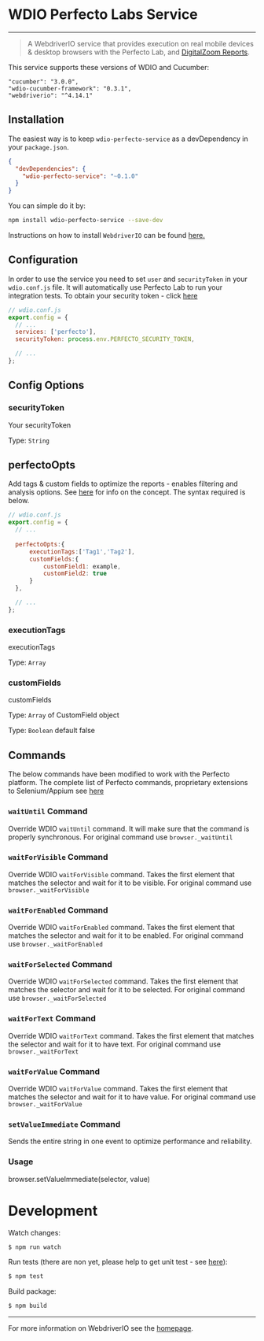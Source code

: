 WDIO Perfecto Labs Service
=======================

***

> A WebdriverIO service that provides execution on real mobile devices & desktop browsers with the  Perfecto Lab, and [DigitalZoom Reports](https://developers.perfectomobile.com/display/PD/DigitalZoom+Reporting).
 
This service supports these versions of WDIO and Cucumber: 
    
    "cucumber": "3.0.0",
    "wdio-cucumber-framework": "0.3.1",
    "webdriverio": "^4.14.1"

## Installation
The easiest way is to keep `wdio-perfecto-service` as a devDependency in your `package.json`.

```json
{
  "devDependencies": {
    "wdio-perfecto-service": "~0.1.0"
  }
}
```

You can simple do it by:

```bash
npm install wdio-perfecto-service --save-dev
```

Instructions on how to install `WebdriverIO` can be found [here.](http://webdriver.io/guide/getstarted/install.html)

## Configuration

In order to use the service you need to set `user` and `securityToken` in your `wdio.conf.js` file. It will automatically
use Perfecto Lab to run your integration tests. 
To obtain your security token - click [here](https://developers.perfectomobile.com/display/PD/Security+Token)

```js
// wdio.conf.js
export.config = {
  // ...
  services: ['perfecto'],
  securityToken: process.env.PERFECTO_SECURITY_TOKEN,

  // ...
};
```

## Config Options

### securityToken
Your securityToken 

Type: `String`

## perfectoOpts
Add tags & custom fields to optimize the reports - enables filtering and analysis options. 
See [here](https://developers.perfectomobile.com/display/PD/Basic+Test+Result+Concepts) for info on the concept. The syntax required is below. 

```js
// wdio.conf.js
export.config = {
  // ...
  
  perfectoOpts:{
      executionTags:['Tag1','Tag2'],
      customFields:{
          customField1: example,
          customField2: true
      }
  },

  // ...
};
```
### executionTags
executionTags 

Type: `Array`

### customFields
customFields 

Type: `Array` of CustomField object



Type: `Boolean` default false

## Commands

The below commands have been modified to work with the Perfecto platform. 
The complete list of Perfecto commands, proprietary extensions to Selenium/Appium see [here](https://developers.perfectomobile.com/display/PD/Perfecto+Commands)

### ```waitUntil``` Command
Override  WDIO ```waitUntil``` command. It will make sure that the command is properly synchronous. For original command use ```browser._waitUntil``` 
### ```waitForVisible``` Command
Override  WDIO ```waitForVisible``` command. Takes the first element that matches the selector and wait for it to be visible. For original command use ```browser._waitForVisible``` 
### ```waitForEnabled``` Command
Override  WDIO ```waitForEnabled``` command. Takes the first element that matches the selector and wait for it to be enabled. For original command use ```browser._waitForEnabled``` 
### ```waitForSelected``` Command
Override  WDIO ```waitForSelected``` command. Takes the first element that matches the selector and wait for it to be selected. For original command use ```browser._waitForSelected``` 
### ```waitForText``` Command
Override  WDIO ```waitForText``` command. Takes the first element that matches the selector and wait for it to have text. For original command use ```browser._waitForText``` 
### ```waitForValue``` Command
Override  WDIO ```waitForValue``` command. Takes the first element that matches the selector and wait for it to have value. For original command use ```browser._waitForValue``` 
### ```setValueImmediate``` Command 
Sends the entire string in one event to optimize performance and reliability. 
### Usage
browser.setValueImmediate(selector, value)  

  
# Development
Watch changes:

```sh
$ npm run watch
```

Run tests (there are non yet, please help to get unit test - see [here](https://github.com/webdriverio/wdio-perfecto-service/issues/1)):

```sh
$ npm test
```

Build package:

```sh
$ npm build
```

----

For more information on WebdriverIO see the [homepage](http://webdriver.io).
